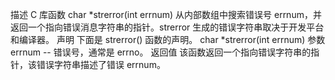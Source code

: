 描述
C 库函数 char *strerror(int errnum) 从内部数组中搜索错误号 errnum，并返回一个指向错误消息字符串的指针。strerror 生成的错误字符串取决于开发平台和编译器。
声明
下面是 strerror() 函数的声明。
char *strerror(int errnum)
参数
errnum -- 错误号，通常是 errno。
返回值
该函数返回一个指向错误字符串的指针，该错误字符串描述了错误 errnum。